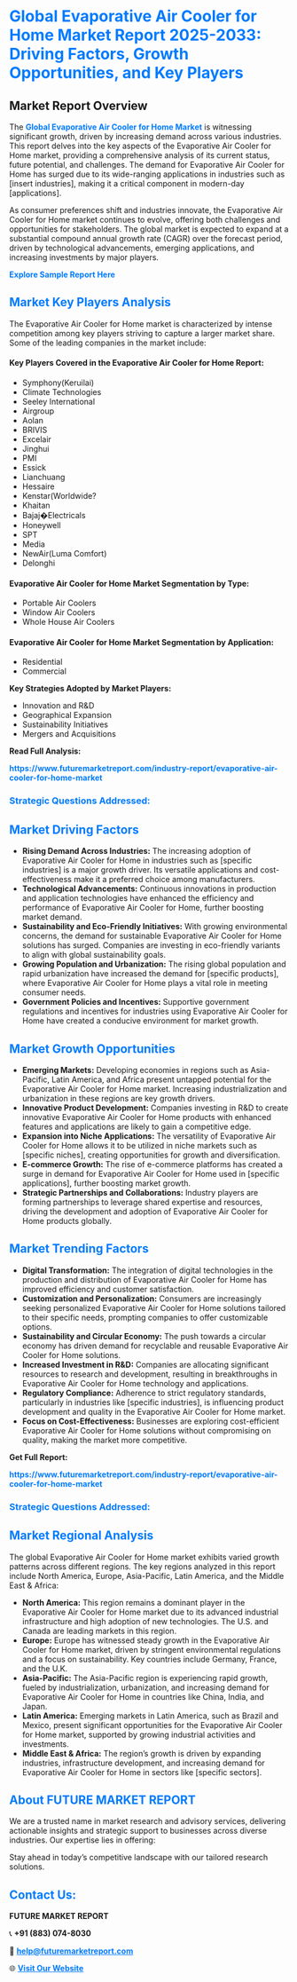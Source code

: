 <h1 style="color: #007BFF;">Global Evaporative Air Cooler for Home Market Report 2025-2033: Driving Factors, Growth Opportunities, and Key Players</h1>

<section id="overview">
<h2>Market Report Overview</h2>
<p>The <a href="https://www.futuremarketreport.com/industry-report/evaporative-air-cooler-for-home-market" style="color: #007BFF; text-decoration: none;"><strong>Global Evaporative Air Cooler for Home Market</strong></a> is witnessing significant growth, driven by increasing demand across various industries. This report delves into the key aspects of the Evaporative Air Cooler for Home market, providing a comprehensive analysis of its current status, future potential, and challenges. The demand for Evaporative Air Cooler for Home has surged due to its wide-ranging applications in industries such as [insert industries], making it a critical component in modern-day [applications].</p>
<p>As consumer preferences shift and industries innovate, the Evaporative Air Cooler for Home market continues to evolve, offering both challenges and opportunities for stakeholders. The global market is expected to expand at a substantial compound annual growth rate (CAGR) over the forecast period, driven by technological advancements, emerging applications, and increasing investments by major players.</p>
</section>

<section id="overview">
<p><a href="https://www.futuremarketreport.com/request-sample/reportId=106151" style="color: #007BFF; text-decoration: none;"><strong>Explore Sample Report Here</strong></a></p>
</section>

<section id="key-players">
<h2 style="color: #007BFF;">Market Key Players Analysis</h2>
<p>The Evaporative Air Cooler for Home market is characterized by intense competition among key players striving to capture a larger market share. Some of the leading companies in the market include:</p>
<h4>Key Players Covered in the Evaporative Air Cooler for Home Report:</h4>
<ul><li>Symphony(Keruilai)</li><li>Climate Technologies</li><li>Seeley International</li><li>Airgroup</li><li>Aolan</li><li>BRIVIS</li><li>Excelair</li><li>Jinghui</li><li>PMI</li><li>Essick</li><li>Lianchuang</li><li>Hessaire</li><li>Kenstar(Worldwide?</li><li>Khaitan</li><li>Bajaj�Electricals</li><li>Honeywell</li><li>SPT</li><li>Media</li><li>NewAir(Luma Comfort)</li><li>Delonghi</li></ul>
<h4>Evaporative Air Cooler for Home Market Segmentation by Type:</h4>
<ul><li>Portable Air Coolers</li><li>Window Air Coolers</li><li>Whole House Air Coolers</li></ul>

<h4>Evaporative Air Cooler for Home Market Segmentation by Application:</h4>
<ul><li>Residential</li><li>Commercial</li></ul>
<p><strong>Key Strategies Adopted by Market Players:</strong></p>
<ul>
<li>Innovation and R&D</li>
<li>Geographical Expansion</li>
<li>Sustainability Initiatives</li>
<li>Mergers and Acquisitions</li>
</ul>
</section>

<section>
<p><strong>Read Full Analysis: </strong></p><a href="https://www.futuremarketreport.com/industry-report/evaporative-air-cooler-for-home-market" style="color: #007BFF; text-decoration: none;"><strong>https://www.futuremarketreport.com/industry-report/evaporative-air-cooler-for-home-market</strong></a>
<h3 style="color: #007BFF;">Strategic Questions Addressed:</h3>
</section>

<section id="driving-factors">
<h2 style="color: #007BFF;">Market Driving Factors</h2>
<ul>
<li><strong>Rising Demand Across Industries:</strong> The increasing adoption of Evaporative Air Cooler for Home in industries such as [specific industries] is a major growth driver. Its versatile applications and cost-effectiveness make it a preferred choice among manufacturers.</li>
<li><strong>Technological Advancements:</strong> Continuous innovations in production and application technologies have enhanced the efficiency and performance of Evaporative Air Cooler for Home, further boosting market demand.</li>
<li><strong>Sustainability and Eco-Friendly Initiatives:</strong> With growing environmental concerns, the demand for sustainable Evaporative Air Cooler for Home solutions has surged. Companies are investing in eco-friendly variants to align with global sustainability goals.</li>
<li><strong>Growing Population and Urbanization:</strong> The rising global population and rapid urbanization have increased the demand for [specific products], where Evaporative Air Cooler for Home plays a vital role in meeting consumer needs.</li>
<li><strong>Government Policies and Incentives:</strong> Supportive government regulations and incentives for industries using Evaporative Air Cooler for Home have created a conducive environment for market growth.</li>
</ul>
</section>

<section id="growth-opportunities">
<h2 style="color: #007BFF;">Market Growth Opportunities</h2>
<ul>
<li><strong>Emerging Markets:</strong> Developing economies in regions such as Asia-Pacific, Latin America, and Africa present untapped potential for the Evaporative Air Cooler for Home market. Increasing industrialization and urbanization in these regions are key growth drivers.</li>
<li><strong>Innovative Product Development:</strong> Companies investing in R&D to create innovative Evaporative Air Cooler for Home products with enhanced features and applications are likely to gain a competitive edge.</li>
<li><strong>Expansion into Niche Applications:</strong> The versatility of Evaporative Air Cooler for Home allows it to be utilized in niche markets such as [specific niches], creating opportunities for growth and diversification.</li>
<li><strong>E-commerce Growth:</strong> The rise of e-commerce platforms has created a surge in demand for Evaporative Air Cooler for Home used in [specific applications], further boosting market growth.</li>
<li><strong>Strategic Partnerships and Collaborations:</strong> Industry players are forming partnerships to leverage shared expertise and resources, driving the development and adoption of Evaporative Air Cooler for Home products globally.</li>
</ul>
</section>

<section id="trending-factors">
<h2 style="color: #007BFF;">Market Trending Factors</h2>
<ul>
<li><strong>Digital Transformation:</strong> The integration of digital technologies in the production and distribution of Evaporative Air Cooler for Home has improved efficiency and customer satisfaction.</li>
<li><strong>Customization and Personalization:</strong> Consumers are increasingly seeking personalized Evaporative Air Cooler for Home solutions tailored to their specific needs, prompting companies to offer customizable options.</li>
<li><strong>Sustainability and Circular Economy:</strong> The push towards a circular economy has driven demand for recyclable and reusable Evaporative Air Cooler for Home solutions.</li>
<li><strong>Increased Investment in R&D:</strong> Companies are allocating significant resources to research and development, resulting in breakthroughs in Evaporative Air Cooler for Home technology and applications.</li>
<li><strong>Regulatory Compliance:</strong> Adherence to strict regulatory standards, particularly in industries like [specific industries], is influencing product development and quality in the Evaporative Air Cooler for Home market.</li>
<li><strong>Focus on Cost-Effectiveness:</strong> Businesses are exploring cost-efficient Evaporative Air Cooler for Home solutions without compromising on quality, making the market more competitive.</li>
</ul>
</section>

<section>
<p><strong>Get Full Report: </strong></p><a href="https://www.futuremarketreport.com/industry-report/evaporative-air-cooler-for-home-market" style="color: #007BFF; text-decoration: none;"><strong>https://www.futuremarketreport.com/industry-report/evaporative-air-cooler-for-home-market</strong></a>
<h3 style="color: #007BFF;">Strategic Questions Addressed:</h3>
</section>


<section id="regional-analysis">
<h2 style="color: #007BFF;">Market Regional Analysis</h2>
<p>The global Evaporative Air Cooler for Home market exhibits varied growth patterns across different regions. The key regions analyzed in this report include North America, Europe, Asia-Pacific, Latin America, and the Middle East & Africa:</p>
<ul>
<li><strong>North America:</strong> This region remains a dominant player in the Evaporative Air Cooler for Home market due to its advanced industrial infrastructure and high adoption of new technologies. The U.S. and Canada are leading markets in this region.</li>
<li><strong>Europe:</strong> Europe has witnessed steady growth in the Evaporative Air Cooler for Home market, driven by stringent environmental regulations and a focus on sustainability. Key countries include Germany, France, and the U.K.</li>
<li><strong>Asia-Pacific:</strong> The Asia-Pacific region is experiencing rapid growth, fueled by industrialization, urbanization, and increasing demand for Evaporative Air Cooler for Home in countries like China, India, and Japan.</li>
<li><strong>Latin America:</strong> Emerging markets in Latin America, such as Brazil and Mexico, present significant opportunities for the Evaporative Air Cooler for Home market, supported by growing industrial activities and investments.</li>
<li><strong>Middle East & Africa:</strong> The region’s growth is driven by expanding industries, infrastructure development, and increasing demand for Evaporative Air Cooler for Home in sectors like [specific sectors].</li>
</ul>
</section>

<footer>
<h2 style="color: #007BFF;">About FUTURE MARKET REPORT</h2>
<p>We are a trusted name in market research and advisory services, delivering actionable insights and strategic support to businesses across diverse industries. Our expertise lies in offering:</p>

<p>Stay ahead in today’s competitive landscape with our tailored research solutions.</p>

<h2 style="color: #007BFF;">Contact Us:</h2>
<p><strong>FUTURE MARKET REPORT</strong></p>
<p>📞 <strong>+91 (883) 074-8030</strong></p>
<p>📧 <strong><a href="mailto:help@futuremarketreport.com" style="color: #007BFF;">help@futuremarketreport.com</a></strong></p>
<p>🌐 <strong><a href="https://www.futuremarketreport.com/" style="color: #007BFF;">Visit Our Website</a></strong></p>
</footer>